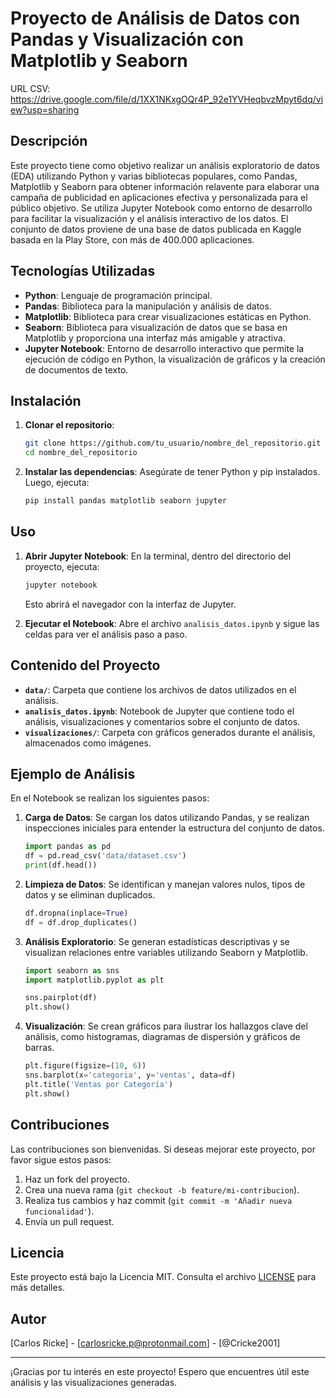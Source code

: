 # Proyecto de Análisis de Datos con Pandas y Visualización con Matplotlib y Seaborn

URL CSV: https://drive.google.com/file/d/1XX1NKxgOQr4P_92e1YVHeqbvzMpyt6dq/view?usp=sharing

## Descripción

Este proyecto tiene como objetivo realizar un análisis exploratorio de datos (EDA) utilizando Python y varias bibliotecas populares, como Pandas, Matplotlib y Seaborn para obtener información relavente para elaborar una campaña de publicidad en aplicaciones efectiva y personalizada para el público objetivo. Se utiliza Jupyter Notebook como entorno de desarrollo para facilitar la visualización y el análisis interactivo de los datos. El conjunto de datos proviene de una base de datos publicada en Kaggle basada en la Play Store, con más de 400.000 aplicaciones.

## Tecnologías Utilizadas

- **Python**: Lenguaje de programación principal.
- **Pandas**: Biblioteca para la manipulación y análisis de datos.
- **Matplotlib**: Biblioteca para crear visualizaciones estáticas en Python.
- **Seaborn**: Biblioteca para visualización de datos que se basa en Matplotlib y proporciona una interfaz más amigable y atractiva.
- **Jupyter Notebook**: Entorno de desarrollo interactivo que permite la ejecución de código en Python, la visualización de gráficos y la creación de documentos de texto.

## Instalación

1. **Clonar el repositorio**:
   ```bash
   git clone https://github.com/tu_usuario/nombre_del_repositorio.git
   cd nombre_del_repositorio
   ```

2. **Instalar las dependencias**:
   Asegúrate de tener Python y pip instalados. Luego, ejecuta:
   ```bash
   pip install pandas matplotlib seaborn jupyter
   ```

## Uso

1. **Abrir Jupyter Notebook**:
   En la terminal, dentro del directorio del proyecto, ejecuta:
   ```bash
   jupyter notebook
   ```
   Esto abrirá el navegador con la interfaz de Jupyter.

2. **Ejecutar el Notebook**:
   Abre el archivo `analisis_datos.ipynb` y sigue las celdas para ver el análisis paso a paso.

## Contenido del Proyecto

- **`data/`**: Carpeta que contiene los archivos de datos utilizados en el análisis.
- **`analisis_datos.ipynb`**: Notebook de Jupyter que contiene todo el análisis, visualizaciones y comentarios sobre el conjunto de datos.
- **`visualizaciones/`**: Carpeta con gráficos generados durante el análisis, almacenados como imágenes.

## Ejemplo de Análisis

En el Notebook se realizan los siguientes pasos:

1. **Carga de Datos**:
   Se cargan los datos utilizando Pandas, y se realizan inspecciones iniciales para entender la estructura del conjunto de datos.
   ```python
   import pandas as pd
   df = pd.read_csv('data/dataset.csv')
   print(df.head())
   ```

2. **Limpieza de Datos**:
   Se identifican y manejan valores nulos, tipos de datos y se eliminan duplicados.
   ```python
   df.dropna(inplace=True)
   df = df.drop_duplicates()
   ```

3. **Análisis Exploratorio**:
   Se generan estadísticas descriptivas y se visualizan relaciones entre variables utilizando Seaborn y Matplotlib.
   ```python
   import seaborn as sns
   import matplotlib.pyplot as plt
   
   sns.pairplot(df)
   plt.show()
   ```

4. **Visualización**:
   Se crean gráficos para ilustrar los hallazgos clave del análisis, como histogramas, diagramas de dispersión y gráficos de barras.
   ```python
   plt.figure(figsize=(10, 6))
   sns.barplot(x='categoria', y='ventas', data=df)
   plt.title('Ventas por Categoría')
   plt.show()
   ```

## Contribuciones

Las contribuciones son bienvenidas. Si deseas mejorar este proyecto, por favor sigue estos pasos:

1. Haz un fork del proyecto.
2. Crea una nueva rama (`git checkout -b feature/mi-contribucion`).
3. Realiza tus cambios y haz commit (`git commit -m 'Añadir nueva funcionalidad'`).
4. Envía un pull request.

## Licencia

Este proyecto está bajo la Licencia MIT. Consulta el archivo [LICENSE](LICENSE) para más detalles.

## Autor

[Carlos Ricke] - [carlosricke.p@protonmail.com] - [@Cricke2001]

---

¡Gracias por tu interés en este proyecto! Espero que encuentres útil este análisis y las visualizaciones generadas.
```
